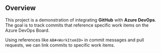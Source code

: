 ## Overview

This project is a demonstration of integrating **GitHub** with **Azure DevOps**. The goal is to track commits that reference specific work items on the Azure DevOps Board.

Using references like `AB#<WorkItemID>` in commit messages and pull requests, we can link commits to specific work items.
